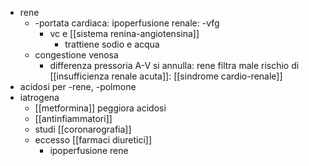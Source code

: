 - rene
	- -portata cardiaca: ipoperfusione renale: -vfg
		- vc e [[sistema renina-angiotensina]]
			- trattiene sodio e acqua
	- congestione venosa
		- differenza pressoria A-V si annulla: rene filtra male rischio di [[insufficienza renale acuta]]: [[sindrome cardio-renale]]
- acidosi per -rene, -polmone
- iatrogena
	- [[metformina]] peggiora acidosi
	- [[antinfiammatori]]
	- studi [[coronarografia]]
	- eccesso [[farmaci diuretici]]
		- ipoperfusione rene